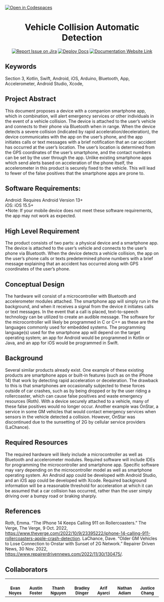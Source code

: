 [![Open in Codespaces](https://classroom.github.com/assets/launch-codespace-f4981d0f882b2a3f0472912d15f9806d57e124e0fc890972558857b51b24a6f9.svg)](https://classroom.github.com/open-in-codespaces?assignment_repo_id=10185894)
<div align="center">

# Vehicle Collision Automatic Detection
[![Report Issue on Jira](https://img.shields.io/badge/Report%20Issues-Jira-0052CC?style=flat&logo=jira-software)](https://temple-cis-projects-in-cs.atlassian.net/jira/software/c/projects/DT/issues)
[![Deploy Docs](https://github.com/ApplebaumIan/tu-cis-4398-docs-template/actions/workflows/deploy.yml/badge.svg)](https://github.com/ApplebaumIan/tu-cis-4398-docs-template/actions/workflows/deploy.yml)
[![Documentation Website Link](https://img.shields.io/badge/-Documentation%20Website-brightgreen)](https://applebaumian.github.io/tu-cis-4398-docs-template/)


</div>


## Keywords

Section 3, Kotlin, Swift, Android, iOS, Arduino, Bluetooth, App, Accelerometer, Android Studio, Xcode, 

## Project Abstract

This  document  proposes  a  device  with  a  companion  smartphone  app,  which  in  combination,  will  alert emergency services or other individuals in the event of a vehicle collision. The device is attached to the user’s vehicle and connects to their phone via Bluetooth when in range. When the device detects a severe collision (indicated by rapid acceleration/deceleration), the device communicates with the app on the user’s phone, and the app initiates calls or text messages with a brief notification that an car accident has occurred at the user’s location. The user’s location is determined from the GPS coordinates of the user’s smartphone, and the contact numbers can be set by the user through the app. Unlike existing smartphone apps which send alerts based on acceleration of the phone itself, the accelerometer in this product is securely fixed to the vehicle. This will lead to fewer of the false positives that the smartphone apps are prone to.

## Software Requirements:
Android: Requires Android Version 13+ <br />
iOS: iOS 15.5+ <br />
*Note: If your mobile device does not meet these software requirements, the app may not work as expected. <br />

## High Level Requirement

The product consists of two parts: a physical device and a smartphone app. The device is attached to the user’s vehicle and connects to the user’s phone via Bluetooth. When the device detects a vehicle collision, the app on the user’s phone calls or texts predetermined phone numbers with a brief message explaining that an accident has occurred along with GPS coordinates of the user’s phone.

## Conceptual Design

The hardware will consist of a microcontroller with Bluetooth and accelerometer modules attached. The smartphone app will simply run in the background, and when it receives a signal from the device it initiates calls or text messages. In the event that a call is placed, text-to-speech technology can be utilized to create an audible message. The software for the microcontroller will likely be programmed in C or C++ as these are the languages commonly used for embedded systems. The programming language(s) used for the smartphone app will depend on the target operating system; an app for Android would be programmed in Kotlin or Java, and an app for iOS would be programmed in Swift.

## Background

Several similar products already exist. One example of these existing products are smartphone apps or built-in features (such as on the iPhone 14) that work by detecting rapid acceleration or deceleration. The drawback to this is that smartphones are occasionally subjected to these forces outside of car crashes, such as by being dropped or by the user riding a rollercoaster, which can cause false positives and waste emergency resources (Roth). With a device securely attached to a vehicle, many of these false positives would no longer occur. Another example was OnStar, a service in some GM vehicles that would contact emergency services when sensors in the vehicle detected a collision. However, OnStar was discontinued due to the sunsetting of 2G by cellular service providers (LaChance).

## Required Resources

The required hardware will likely include a microcontroller as well as Bluetooth and accelerometer modules. Required software will include IDEs for programming the microcontroller and smartphone app. Specific software may vary depending on the microcontroller model as well as smartphone operating system. An Android app could be developed with Android Studio, and an iOS app could be developed with Xcode. Required background information will be a reasonable threshold for acceleration at which it can be assumed that a car collision has occurred, rather than the user simply driving over a bumpy road or braking sharply. 

## References
Roth, Emma. “The IPhone 14 Keeps Calling 911 on Rollercoasters.” The Verge, The Verge, 9 Oct. 2022, https://www.theverge.com/2022/10/9/23395222/iphone-14-calling-911-rollercoasters-apple-crash-detection.
LaChance, Dave. “Older GM Vehicles to Lose Connection to Onstar with Sunset of 2G Network.” Repairer Driven News, 30 Nov. 2022, https://www.repairerdrivennews.com/2022/11/30/130475/.


## Collaborators

[//]: # ( readme: collaborators -start )
<table>
<tr>
    <td align="center">
        <a href="https://github.com/Capstone-Projects-2023-Spring/project-vehicle-collision-automatic-detection">
            <br />
            <sub><b>Evan Noyes</b></sub>
        </a>
    </td>
    <td align="center">
        <a href="https://github.com/AFoster414">
            <br />
            <sub><b>Austin Foster</b></sub>
        </a>
    </td>
    <td align="center">
        <a href="https://github.com/thanhnguyen46">
            <br />
            <sub><b>Thanh Nguyen</b></sub>
        </a>
    </td>
    <td align="center">
        <a href="https://github.com/Braddinger13">
            <br />
            <sub><b>Bradley Dinger</b></sub>
        </a>
    </td>
     <td align="center">
        <a href="https://github.com/ayarcia1">
            <br />
            <sub><b>Arif Ayarci</b></sub>
        </a>
    </td>
    <td align="center">
        <a href="https://github.com/NathanAdiam">
            <br />
            <sub><b>Nathan Adiam</b></sub>
        </a>
    </td>
    <td align="center">
        <a href="https://github.com/qwertyist12">
            <br />
            <sub><b>Justice Chang</b></sub>
        </a>
    </td>    
    </tr>
</table>

[//]: # ( readme: collaborators -end )
